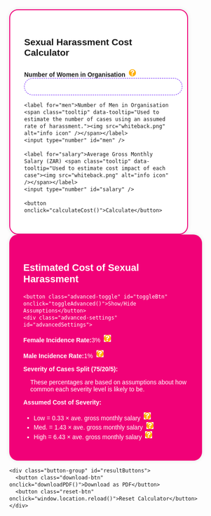 <html lang="en">
<head>
  <meta charset="UTF-8" />
  <meta name="viewport" content="width=device-width, initial-scale=1.0" />
  <title>Sexual Harassment Cost Calculator</title>
  <link href="https://fonts.googleapis.com/css2?family=Montserrat:wght@400;700&display=swap" rel="stylesheet" />
  <style>
body {
  font-family: 'Montserrat', sans-serif;
  margin: 0;
  background-color: transparent;
}
    .container {
      display: flex;
      flex-direction: column;
      padding: 2rem;
      max-width: 1600px;
      margin: 0 auto;
    }
    .container,
.calculator,
.results-box {
  box-sizing: border-box;
}
    @media (min-width: 1024px) {
      .container {
        flex-direction: row;
        justify-content: space-between;
      }
    }
    .calculator, .results-box {
      background-color: white;
      padding: 2rem;
      border-radius: 20px;
      box-shadow: 0 0 10px rgba(0, 0, 0, 0.1);
    }
    .calculator {
      flex: 1.3;
      margin-right: 2rem;
      border: 2px solid #f10178;
    }
.results-box {
  flex: 1;
  background-color: #f10178;
  color: white;
  height: auto;
  min-height: 300px; 
  align-self: flex-start;
}
    .results-box h2 {
      font-size: 22px;
    }
    label {
      font-weight: bold;
      display: block;
      margin-top: 1.5rem;
    }
    input[type="number"] {
      width: 100%;
      padding: 0.6rem;
      font-size: 1rem;
      border-radius: 30px;
      border: 1px dashed #5b01fa;
      font-family: 'Montserrat', sans-serif;
    }
    button {
      margin-top: 1rem;
      width: 100%;
      padding: 1rem;
      font-size: 1.2rem;
      background-color: #f10178;
      color: white;
      border: none;
      border-radius: 30px;
      cursor: pointer;
      font-family: 'Montserrat', sans-serif;
    }
    .results-line-item {
      display: flex;
      justify-content: space-between;
      margin: 0.15rem 0;
      font-size: 0.75rem;
    }
    .results-line-item.bold {
      font-size: 0.9rem;
      font-weight: bold;
    }
.half-line {
  border-top: 1px solid white;
  margin: 1rem 0;
  width: 50%;
}
.total-line {
  font-size: 1.2rem;
  font-weight: bold;
  margin: 2rem 0 1rem 0;
  display: flex;
  justify-content: space-between;
  border-top: 1px dotted white;
  border-bottom: 1px dotted white;
  padding: 0.5rem 0;
}
    .tooltip {
      position: relative;
      cursor: pointer;
      vertical-align: super;
    }
    .tooltip img {
      width: 16px;
      height: 16px;
      vertical-align: middle;
      margin-left: 4px;
    }
.tooltip:hover::after {
  content: attr(data-tooltip);
  position: absolute;
  background: rgba(0, 0, 0, 0.8);
  color: #fff;
  padding: 0.5rem;
  border-radius: 5px;
  top: 100%;
  left: 0;
  white-space: normal;
  max-width: 250px;
  word-wrap: break-word;
  font-size: 0.8rem;
  margin-top: 0.25rem;
  z-index: 10;
}
    .button-group {
      display: none;
      flex-direction: column;
      gap: 0.5rem;
      margin-top: 1.5rem;
    }
    .download-btn, .reset-btn, .source-btn {
      background: white;
      color: #f10178;
      border: 1px dashed #5b01fa;
      font-size: 1rem;
      font-weight: 500;
      font-family: 'Montserrat', sans-serif;
      padding: 0.6rem 1rem;
      border-radius: 30px;
      cursor: pointer;
      text-align: center;
    }
    .reset-btn {
      background: #5b01fa;
      color: white;
    }
    .advanced-toggle {
      margin-top: 2rem;
      background: none;
      border: none;
      color: #fff;
      font-size: 1rem;
      font-weight: bold;
      cursor: pointer;
      text-align: left;
      padding: 0;
      display: none;
      text-decoration: underline;
    }
    .advanced-settings {
      display: none;
      margin-top: 1rem;
      background: rgba(255,255,255,0.1);
      padding: 1rem;
      border-radius: 15px;
      font-size: 0.75rem;
    }
    .advanced-settings p {
      display: flex;
      justify-content: space-between;
      align-items: center;
      margin-bottom: 0.1rem;
    }
    .advanced-settings ul {
      padding-left: 2rem;
      margin-top: 0.25rem;
    }
    .advanced-settings li {
      margin-bottom: 0.1rem;
      font-size: inherit;
    }
    .tooltip img {
  background-color: transparent !important;
}
    .assumption-description {
  font-weight: normal;
  font-size: 0.85rem;
  display: block;
  margin-top: 0.25rem;
}
    header, h1 {
  display: none !important;
}
    .advanced-settings strong {
  text-decoration: underline;
}
@media print {
  .container {
    padding-top: 0 !important;
  }
}
@media print {
  .button-group,
  .advanced-toggle,
  button {
    display: none !important;
  }
}
@media print {
  .calculator {
    flex: 1 !important;
    margin-right: 1rem !important;
  }

  .results-box {
    flex: 1.8 !important;
  }
}

  </style>
</head>
<body>
<div class="container">
  <div class="calculator">
    <h2>Sexual Harassment Cost Calculator</h2>
    <label for="women">Number of Women in Organisation <span class="tooltip" data-tooltip="Used to estimate the number of cases using an assumed rate of harassment."><img src="whiteback.png" alt="info icon" /></span></label>
    <input type="number" id="women" />

    <label for="men">Number of Men in Organisation <span class="tooltip" data-tooltip="Used to estimate the number of cases using an assumed rate of harassment."><img src="whiteback.png" alt="info icon" /></span></label>
    <input type="number" id="men" />

    <label for="salary">Average Gross Monthly Salary (ZAR) <span class="tooltip" data-tooltip="Used to estimate cost impact of each case"><img src="whiteback.png" alt="info icon" /></span></label>
    <input type="number" id="salary" />

    <button onclick="calculateCost()">Calculate</button>
  </div>

  <div class="results-box">
    <h2>Estimated Cost of Sexual Harassment</h2>
    <div id="resultsContent"></div>

    <button class="advanced-toggle" id="toggleBtn" onclick="toggleAdvanced()">Show/Hide Assumptions</button>
    <div class="advanced-settings" id="advancedSettings">
<p><strong>Female Incidence Rate:</strong><span>3% <span class="tooltip" data-tooltip="Conservative rate based on international benchmarks"><img src="whiteback.png" alt="info icon" /></span></span></p>
<p><strong>Male Incidence Rate:</strong><span>1% <span class="tooltip" data-tooltip="Conservative rate based on international benchmarks"><img src="whiteback.png" alt="info icon" /></span></span></p>
<p><strong>Severity of Cases Split (75/20/5):</strong></p>
<p style="font-size: inherit; font-weight: normal; margin-bottom: 0.1rem; margin-left: 1rem;">These percentages are based on assumptions about how common each severity level is likely to be.</p>
      <p><strong>Assumed Cost of Severity:</strong></p>
      <ul>
        <li>Low = 0.33 × ave. gross monthly salary <span class="tooltip" data-tooltip="Absenteeism, presenteeism, minor team disruption"><img src="whiteback.png" alt="info icon" /></span></li>
        <li>Med. = 1.43 × ave. gross monthly salary <span class="tooltip" data-tooltip="HR case involvement, exit risk, longer disruption"><img src="whiteback.png" alt="info icon" /></span></li>
        <li>High = 6.43 × ave. gross monthly salary <span class="tooltip" data-tooltip="Legal risk, reputational damage, settlement costs"><img src="whiteback.png" alt="info icon" /></span></li>
      </ul>
    </div>

    <div class="button-group" id="resultButtons">
      <button class="download-btn" onclick="downloadPDF()">Download as PDF</button>
      <button class="reset-btn" onclick="window.location.reload()">Reset Calculator</button>
    </div>
  </div>
</div>

<script src="https://cdnjs.cloudflare.com/ajax/libs/html2pdf.js/0.10.1/html2pdf.bundle.min.js"></script>
<script>
function calculateCost() {
    const women = parseInt(document.getElementById('women').value) || 0;
    const men = parseInt(document.getElementById('men').value) || 0;
    const salary = parseFloat(document.getElementById('salary').value) || 0;

    // Calculate total expected cases (matches Excel formula =B1*E1+B2*E2)
    const femaleRate = 0.03;
    const maleRate = 0.01;
    const totalCases = (women * femaleRate) + (men * maleRate);

    // Calculate severity distribution (matches Excel percentages)
    const lowCases = totalCases * 0.75;
    const medCases = totalCases * 0.20;
    const highCases = totalCases * 0.05;

    // Calculate cost per severity level (matches Excel 'Severity Case Table' sheet)
    const lowSeverityCost = (salary / 21.5) + (salary / 21.5) + 500;
    const medSeverityCost = ((salary / 21.5) * 5) + ((salary / 21.5) * 5) + (0.20 * 0.50 * salary * 12) + 10000;
    const highSeverityCost = ((salary / 21.5) * 20) + ((salary / 21.5) * 20) + (0.50 * salary * 12) + 200000;

    // Calculate total costs (matches Excel formula =B6*E4+B7*E5+B8*E6)
    const totalLowCost = lowCases * lowSeverityCost;
    const totalMedCost = medCases * medSeverityCost;
    const totalHighCost = highCases * highSeverityCost;
    const totalCost = totalLowCost + totalMedCost + totalHighCost;

    // Formatting functions
    const formatNumber = (num) => Math.round(num).toLocaleString('en-US');
const formatCurrency = (num) => 'R' + num.toFixed(2).replace(/\B(?=(\d{3})+(?!\d))/g, ',');

    document.getElementById('resultsContent').innerHTML = `
        <div class='results-line-item bold'><span>Estimated Cases:</span><span>${formatNumber(totalCases)}</span></div>
        <div class='results-line-item'><span>Low Severity Cases (75% of ${formatNumber(totalCases)}):<span class="tooltip" data-tooltip="Unreported and minor cases"><img src="whiteback.png" alt="info icon" /></span></span><span>${formatNumber(lowCases)}</span></div>
        <div class='results-line-item'><span>Medium Severity Cases (20% of ${formatNumber(totalCases)}):<span class="tooltip" data-tooltip="Internally reported and resolved"><img src="whiteback.png" alt="info icon" /></span></span><span>${formatNumber(medCases)}</span></div>
        <div class='results-line-item'><span>High Severity Cases (5% of ${formatNumber(totalCases)}):<span class="tooltip" data-tooltip="Escalated and potential legal cases"><img src="whiteback.png" alt="info icon" /></span></span><span>${formatNumber(highCases)}</span></div>
        <div class="half-line"></div>
        <div class='results-line-item bold'><span>Estimated Costs:</span></div>
        <div class='results-line-item'><span>Low Severity Cost (per case):<span class="tooltip" data-tooltip="Absenteeism, presenteeism, minor team disruption @ 33% of Average Gross Monthly Salary"><img src="whiteback.png" alt="info icon" /></span></span><span>${formatCurrency(lowSeverityCost)}</span></div>
        <div class='results-line-item'><span>Medium Severity Cost (per case):<span class="tooltip" data-tooltip="HR case involvement, exit risk, longer disruption @ 143% of Average Gross Monthly Salary"><img src="whiteback.png" alt="info icon" /></span></span><span>${formatCurrency(medSeverityCost)}</span></div>
        <div class='results-line-item'><span>High Severity Cost (per case):<span class="tooltip" data-tooltip="Legal risk, reputational damage, settlement costs @ 643% of Average Gross Monthly Salary"><img src="whiteback.png" alt="info icon" /></span></span><span>${formatCurrency(highSeverityCost)}</span></div>
        <div class="half-line"></div>
        <div class='results-line-item'><span>Total Low Severity Cost:</span><span>${formatCurrency(totalLowCost)}</span></div>
        <div class='results-line-item'><span>Total Medium Severity Cost:</span><span>${formatCurrency(totalMedCost)}</span></div>
        <div class='results-line-item'><span>Total High Severity Cost:</span><span>${formatCurrency(totalHighCost)}</span></div>
        <div class="total-line"><span>Total Annual Cost:</span><span>${formatCurrency(totalCost)}</span></div>
    `;

    document.getElementById('resultButtons').style.display = 'flex';
    document.getElementById('toggleBtn').style.display = 'inline-block';
}
  
function downloadPDF() {
  const container = document.querySelector('.container');
  const assumptions = document.getElementById('advancedSettings');
  const toggleBtn = document.getElementById('toggleBtn');
  const calculator = document.querySelector('.calculator');
  const resultsBox = document.querySelector('.results-box');

  // Save current styles
  const previousAssumptionDisplay = assumptions.style.display;
  const previousToggleDisplay = toggleBtn.style.display;
const prevCalculatorFlex = calculator.style.flex;
const prevResultsFlex = resultsBox.style.flex;
const prevCalculatorMargin = calculator.style.marginRight;

  // Show assumptions and hide toggle
  assumptions.style.display = 'block';
  toggleBtn.style.display = 'none';

  // Resize boxes for PDF
calculator.style.flex = '1.2';
resultsBox.style.flex = '1.6';
calculator.style.marginRight = '1rem';

  // Hide buttons
  document.querySelectorAll('.results-box button').forEach(btn => btn.style.display = 'none');

  const opt = {
    margin: [0.2, 0.4, 0.2, 0.4],
    filename: 'How Much Does Sexual Harassment Cost Us? (Run to the Monster).pdf',
    image: { type: 'jpeg', quality: 1 },
    html2canvas: {
      scale: 4,
      useCORS: true,
      scrollX: 0,
      scrollY: 0,
      windowWidth: document.body.scrollWidth,
      windowHeight: document.body.scrollHeight
    },
    jsPDF: {
      unit: 'cm',
      format: 'a4',
      orientation: 'landscape'
    }
  };

  html2pdf().set(opt).from(container).save().then(() => {
    // Restore original layout
    assumptions.style.display = previousAssumptionDisplay;
    toggleBtn.style.display = previousToggleDisplay;
calculator.style.flex = prevCalculatorFlex;
resultsBox.style.flex = prevResultsFlex;
calculator.style.marginRight = prevCalculatorMargin;
    document.querySelectorAll('.results-box button').forEach(btn => btn.style.display = '');
  });
}


  function toggleAdvanced() {
    const section = document.getElementById('advancedSettings');
    section.style.display = section.style.display === 'none' || section.style.display === '' ? 'block' : 'none';
  }
</script>
</body>
</html>
